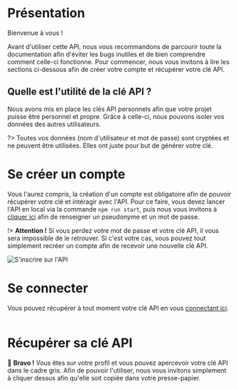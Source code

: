 # Présentation

Bienvenue à vous !

Avant d'utiliser cette API, nous vous recommandons de parcourir toute la documentation afin d'éviter les bugs inutiles et de bien comprendre comment celle-ci fonctionne. Pour commencer, nous vous invitons à lire les sections ci-dessous afin de créer votre compte et récupérer votre clé API.

## Quelle est l'utilité de la clé API ?

Nous avons mis en place les clés API personnels afin que votre projet puisse être personnel et propre. Grâce à celle-ci, nous pouvons isoler vos données des autres utilisateurs.

?> Toutes vos données (nom d'utilisateur et mot de passe) sont cryptées et ne peuvent être utilisées. Elles ont juste pour but de générer votre clé.

# Se créer un compte

Vous l'aurez compris, la création d'un compte est obligatoire afin de pouvoir récupérer votre clé et intéragir avec l'API. Pour ce faire, vous devez lancer l'API en local via la commande `npm run start`, puis nous vous invitons à [cliquer ici](http://localhost:3333/users/create) afin de renseigner un pseudonyme et un mot de passe.

!> **Attention !** Si vous perdez votre mot de passe et votre clé API, il vous sera impossible de le retrouver. Si c'est votre cas, vous pouvez tout simplement recréer un compte afin de recevoir une nouvelle clé API.

<img src="./src/_media/register.png" alt="S'inscrire sur l'API" />

# Se connecter

Vous pouvez récupérer à tout moment votre clé API en vous [connectant ici](http://localhost:3333/users/signin).

<img src="./src/_media/login.png" alt="" />

# Récupérer sa clé API

:tada: **Bravo !** Vous êtes sur votre profil et vous pouvez apercevoir votre clé API dans le cadre gris. Afin de pouvoir l'utiliser, nous vous invitons simplement à cliquer dessus afin qu'elle soit copiée dans votre presse-papier.

<img src="./src/_media/profile.png" alt="" />